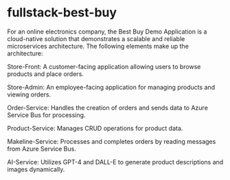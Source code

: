 # fullstack-best-buy

For an online electronics company, the Best Buy Demo Application is a cloud-native solution that demonstrates a scalable and reliable microservices architecture. The following elements make up the architecture:

Store-Front: A customer-facing application allowing users to browse products and place orders.

Store-Admin: An employee-facing application for managing products and viewing orders.

Order-Service: Handles the creation of orders and sends data to Azure Service Bus for processing.

Product-Service: Manages CRUD operations for product data.

Makeline-Service: Processes and completes orders by reading messages from Azure Service Bus.

AI-Service: Utilizes GPT-4 and DALL-E to generate product descriptions and images dynamically.

